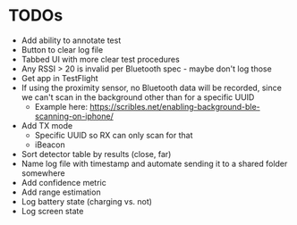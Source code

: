 # TODOs

- Add ability to annotate test
- Button to clear log file
- Tabbed UI with more clear test procedures
- Any RSSI > 20 is invalid per Bluetooth spec - maybe don't log those
- Get app in TestFlight
- If using the proximity sensor, no Bluetooth data will be recorded, since we can't scan in the background other than for a specific UUID
	- Example here: https://scribles.net/enabling-background-ble-scanning-on-iphone/
- Add TX mode
	- Specific UUID so RX can only scan for that
	- iBeacon
- Sort detector table by results (close, far)
- Name log file with timestamp and automate sending it to a shared folder somewhere
- Add confidence metric
- Add range estimation
- Log battery state (charging vs. not)
- Log screen state
